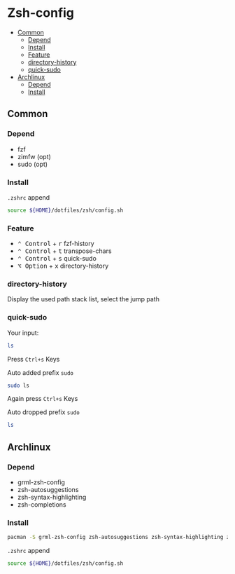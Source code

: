 # Zsh-config

<!-- vim-markdown-toc GFM -->

* [Common](#common)
  * [Depend](#depend)
  * [Install](#install)
  * [Feature](#feature)
  * [directory-history](#directory-history)
  * [quick-sudo](#quick-sudo)
* [Archlinux](#archlinux)
  * [Depend](#depend-1)
  * [Install](#install-1)

<!-- vim-markdown-toc -->

## Common

### Depend

* fzf
* zimfw (opt)
* sudo (opt)

### Install

`.zshrc` append

```sh
source ${HOME}/dotfiles/zsh/config.sh
```

### Feature

* <kbd>⌃ Control</kbd> + <kbd>r</kbd> fzf-history
* <kbd>⌃ Control</kbd> + <kbd>t</kbd> transpose-chars
* <kbd>⌃ Control</kbd> + <kbd>s</kbd> quick-sudo
* <kbd>⌥ Option</kbd> + <kbd>x</kbd> directory-history

### directory-history

Display the used path stack list, select the jump path

### quick-sudo

Your input:

```sh
ls
```

Press `Ctrl+s` Keys

Auto added prefix `sudo`

```sh
sudo ls
```

Again press `Ctrl+s` Keys

Auto dropped prefix `sudo`

```sh
ls
```

## Archlinux

### Depend

* grml-zsh-config
* zsh-autosuggestions
* zsh-syntax-highlighting
* zsh-completions

### Install

```sh
pacman -S grml-zsh-config zsh-autosuggestions zsh-syntax-highlighting zsh-completions
```

`.zshrc` append

```sh
source ${HOME}/dotfiles/zsh/config.sh
```

